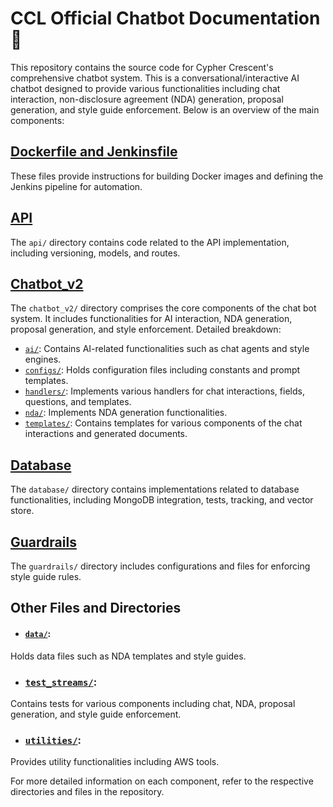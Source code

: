 # CCL Official Chatbot Documentation :book:

This repository contains the source code for Cypher Crescent's comprehensive chatbot system.
This is a conversational/interactive AI chatbot designed to provide various functionalities including chat interaction, non-disclosure agreement (NDA) generation, proposal generation, and style guide enforcement. Below is an overview of the main components:

## [Dockerfile and Jenkinsfile](architecture.jpg)
These files provide instructions for building Docker images and defining the Jenkins pipeline for automation.

## [API](./api/Readme.md)
The `api/` directory contains code related to the API implementation, including versioning, models, and routes.

## [Chatbot_v2](./chatbot_v2/Readme.md)
The `chatbot_v2/` directory comprises the core components of the chat bot system. It includes functionalities for AI interaction, NDA generation, proposal generation, and style enforcement. Detailed breakdown:
- [`ai/`](./chatbot_v2/ai/): Contains AI-related functionalities such as chat agents and style engines.
- [`configs/`](./chatbot_v2/): Holds configuration files including constants and prompt templates.
- [`handlers/`](./chatbot_v2/handlers/): Implements various handlers for chat interactions, fields, questions, and templates.
- [`nda/`](./chatbot_v2/nda/): Implements NDA generation functionalities.
- [`templates/`](./chatbot_v2/templates/): Contains templates for various components of the chat interactions and generated documents.

## [Database](./Database/Readme.md)
The `database/` directory contains implementations related to database functionalities, including MongoDB integration, tests, tracking, and vector store.

## [Guardrails](./guardrails/Readme.md)
The `guardrails/` directory includes configurations and files for enforcing style guide rules.

## Other Files and Directories
- #### [`data/`](./data/Readme.md): 
Holds data files such as NDA templates and style guides.
 
- ### [`test_streams/`](./test_streams/Readme.md): 
Contains tests for various components including chat, NDA, proposal generation, and style guide enforcement.
- ### [`utilities/`](./utilities/Readme.md):
 Provides utility functionalities including AWS tools.

For more detailed information on each component, refer to the respective directories and files in the repository.

